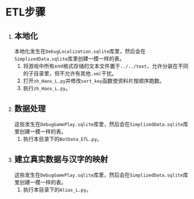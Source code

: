 # ETL步骤
1. ## 本地化
   本地化发生在`DebugLocalization.sqlite`库里，然后会在`SimplizedData.sqlite`库里创建一模一样的表。
   1. 将游戏中所有xml格式存储的文本文件置于`../../text`，允许分装在不同的子目录里，但不允许有其他`.xml`干扰。
   2. 打开`zh_Hans_L.py`并修改`sort_key`函数使资料片按顺序跑数。
   3. 执行`zh_Hans_L.py`。
2. ## 数据处理
   这些发生在`DebugGamePlay.sqlite`库里，然后会在`SimplizedData.sqlite`库里创建一模一样的表。
   1. 执行本目录下的`BotData_ETL.py`。
3. ## 建立真实数据与汉字的映射
   这些发生在`DebugGamePlay.sqlite`库里，然后会在`SimplizedData.sqlite`库里创建一模一样的表。
   1. 执行本目录下的`Alias_L.py`。
